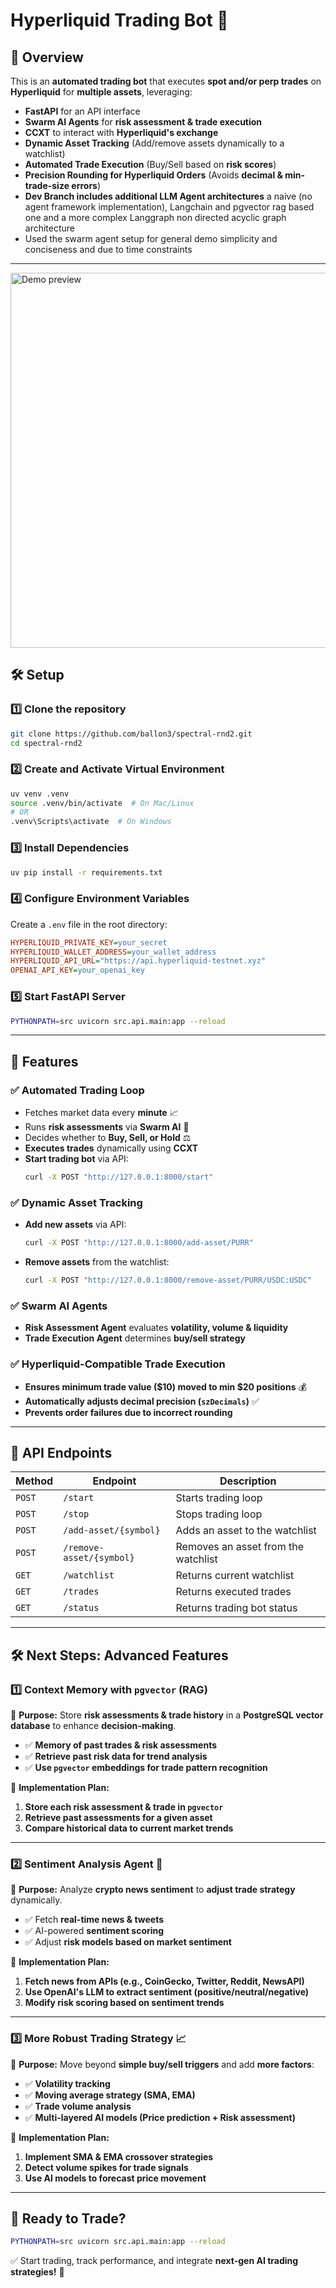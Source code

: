 # **Hyperliquid Trading Bot 🚀**

## **📌 Overview**
This is an **automated trading bot** that executes **spot and/or perp trades** on **Hyperliquid** for **multiple assets**, leveraging:
- **FastAPI** for an API interface  
- **Swarm AI Agents** for **risk assessment & trade execution**  
- **CCXT** to interact with **Hyperliquid's exchange**  
- **Dynamic Asset Tracking** (Add/remove assets dynamically to a watchlist)  
- **Automated Trade Execution** (Buy/Sell based on **risk scores**)  
- **Precision Rounding for Hyperliquid Orders** (Avoids **decimal & min-trade-size errors**)  
- **Dev Branch includes additional LLM Agent architectures** a naive (no agent framework implementation), Langchain and pgvector rag based one and a more complex Langgraph non directed acyclic graph architecture
- Used the swarm agent setup for general demo simplicity and conciseness and due to time constraints

---

<img src="demo.gif" alt="Demo preview" width="600" />


## **🛠️ Setup**
### **1️⃣ Clone the repository**
```sh
git clone https://github.com/ballon3/spectral-rnd2.git
cd spectral-rnd2
```

### **2️⃣ Create and Activate Virtual Environment**
```sh
uv venv .venv
source .venv/bin/activate  # On Mac/Linux
# OR
.venv\Scripts\activate  # On Windows
```

### **3️⃣ Install Dependencies**
```sh
uv pip install -r requirements.txt
```

### **4️⃣ Configure Environment Variables**
Create a `.env` file in the root directory:
```ini
HYPERLIQUID_PRIVATE_KEY=your_secret
HYPERLIQUID_WALLET_ADDRESS=your_wallet_address
HYPERLIQUID_API_URL="https://api.hyperliquid-testnet.xyz"
OPENAI_API_KEY=your_openai_key
```

### **5️⃣ Start FastAPI Server**
```sh
PYTHONPATH=src uvicorn src.api.main:app --reload
```

---

## **🚀 Features**
### ✅ **Automated Trading Loop**
- Fetches market data every **minute** 📈  
- Runs **risk assessments** via **Swarm AI** 🤖  
- Decides whether to **Buy, Sell, or Hold** ⚖️  
- **Executes trades** dynamically using **CCXT**  
- **Start trading bot** via API:  
  ```sh
  curl -X POST "http://127.0.0.1:8000/start"
  ```

### ✅ **Dynamic Asset Tracking**
- **Add new assets** via API:  
  ```sh
  curl -X POST "http://127.0.0.1:8000/add-asset/PURR"
  ```
- **Remove assets** from the watchlist:
  ```sh
  curl -X POST "http://127.0.0.1:8000/remove-asset/PURR/USDC:USDC"
  ```

### ✅ **Swarm AI Agents**
- **Risk Assessment Agent** evaluates **volatility, volume & liquidity**  
- **Trade Execution Agent** determines **buy/sell strategy**  

### ✅ **Hyperliquid-Compatible Trade Execution**
- **Ensures minimum trade value ($10) moved to min $20 positions** 💰  
- **Automatically adjusts decimal precision (`szDecimals`)** ✅  
- **Prevents order failures due to incorrect rounding**  

---

## **📡 API Endpoints**
| Method | Endpoint | Description |
|--------|----------|-------------|
| `POST` | `/start` | Starts trading loop |
| `POST` | `/stop` | Stops trading loop |
| `POST` | `/add-asset/{symbol}` | Adds an asset to the watchlist |
| `POST` | `/remove-asset/{symbol}` | Removes an asset from the watchlist |
| `GET` | `/watchlist` | Returns current watchlist |
| `GET` | `/trades` | Returns executed trades |
| `GET` | `/status` | Returns trading bot status |

---

## **🛠 Next Steps: Advanced Features**
### **1️⃣ Context Memory with `pgvector` (RAG)**
📌 **Purpose:** Store **risk assessments & trade history** in a **PostgreSQL vector database** to enhance **decision-making**.
- ✅ **Memory of past trades & risk assessments**  
- ✅ **Retrieve past risk data for trend analysis**  
- ✅ **Use `pgvector` embeddings for trade pattern recognition**  

🚀 **Implementation Plan:**
1. **Store each risk assessment & trade in `pgvector`**  
2. **Retrieve past assessments for a given asset**  
3. **Compare historical data to current market trends**  

---

### **2️⃣ Sentiment Analysis Agent 🧠**
📌 **Purpose:** Analyze **crypto news sentiment** to **adjust trade strategy** dynamically.  
- ✅ Fetch **real-time news & tweets**  
- ✅ AI-powered **sentiment scoring**  
- ✅ Adjust **risk models based on market sentiment**  

🚀 **Implementation Plan:**
1. **Fetch news from APIs (e.g., CoinGecko, Twitter, Reddit, NewsAPI)**  
2. **Use OpenAI's LLM to extract sentiment (positive/neutral/negative)**  
3. **Modify risk scoring based on sentiment trends**  

---

### **3️⃣ More Robust Trading Strategy 📈**
📌 **Purpose:** Move beyond **simple buy/sell triggers** and add **more factors**:
- ✅ **Volatility tracking**
- ✅ **Moving average strategy (SMA, EMA)**
- ✅ **Trade volume analysis**
- ✅ **Multi-layered AI models (Price prediction + Risk assessment)**  

🚀 **Implementation Plan:**
1. **Implement SMA & EMA crossover strategies**  
2. **Detect volume spikes for trade signals**  
3. **Use AI models to forecast price movement**  

---

## **🚀 Ready to Trade?**
```sh
PYTHONPATH=src uvicorn src.api.main:app --reload
```
✅ Start trading, track performance, and integrate **next-gen AI trading strategies!** 🚀